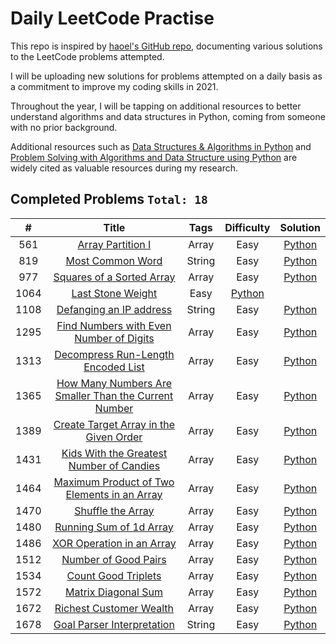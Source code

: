 # Daily LeetCode Practise
This repo is inspired by [haoel's GitHub repo](https://github.com/haoel/leetcode), documenting various solutions to the LeetCode problems attempted. 

I will be uploading new solutions for problems attempted on a daily basis as a commitment to improve my coding skills in 2021. 

Throughout the year, I will be tapping on additional resources to better understand algorithms and data structures in Python, coming from someone with no prior background. 

Additional resources such as [Data Structures & Algorithms in Python](https://www.amazon.sg/Structures-Algorithms-Python-Michael-Goodrich/dp/1118290275/ref=asc_df_1118290275/?tag=googleshoppin-22&linkCode=df0&hvadid=391842514726&hvpos=&hvnetw=g&hvrand=16136343179200638546&hvpone=&hvptwo=&hvqmt=&hvdev=c&hvdvcmdl=&hvlocint=&hvlocphy=9062510&hvtargid=pla-455408937022&psc=1) 
and [Problem Solving with Algorithms and Data Structure using Python](https://runestone.academy/runestone/books/published/pythonds/index.html)
are widely cited as valuable resources during my research. 

## Completed Problems `Total: 18`
|  #  | Title | Tags | Difficulty | Solution |
|:---:|:-----:|:----:|:----------:|:--------:|
|561|[Array Partition I](https://leetcode.com/problems/array-partition-i/)|Array|Easy|[Python](https://github.com/wtlow003/leetcode-daily/blob/main/arrays/array_partition_1.py)
|819|[Most Common Word](https://leetcode.com/problems/most-common-word)|String|Easy|[Python](https://github.com/wtlow003/leetcode-daily/blob/main/string/most_common_word.py)
|977|[Squares of a Sorted Array](https://leetcode.com/problems/squares-of-a-sorted-array/)|Array|Easy|[Python](https://github.com/wtlow003/leetcode-daily/blob/main/arrays/squared_sorted_array.py)
|1064|[Last Stone Weight](https://leetcode.com/problems/last-stone-weight/)|Easy|[Python](https://github.com/wtlow003/leetcode-daily/blob/main/greedy/last_stone_weight.py)
|1108|[Defanging an IP address](https://leetcode.com/problems/defanging-an-ip-address/)|String|Easy|[Python](https://github.com/wtlow003/leetcode-daily/blob/main/string/defanging_ip.py)
|1295|[Find Numbers with Even Number of Digits](https://leetcode.com/problems/find-numbers-with-even-number-of-digits/)|Array|Easy|[Python](https://github.com/wtlow003/leetcode-daily/blob/main/arrays/numbers_even_number.py)
|1313|[Decompress Run-Length Encoded List](https://leetcode.com/problems/decompress-run-length-encoded-list)|Array|Easy|[Python](https://github.com/wtlow003/leetcode-daily/blob/main/arrays/decompress_encoded_list.py)
|1365|[How Many Numbers Are Smaller Than the Current Number](https://leetcode.com/problems/how-many-numbers-are-smaller-than-the-current-number)|Array|Easy|[Python](https://github.com/wtlow003/leetcode-daily/blob/main/arrays/smaller_than_current.py)
|1389|[Create Target Array in the Given Order](https://leetcode.com/problems/create-target-array-in-the-given-order)|Array|Easy|[Python](https://github.com/wtlow003/leetcode-daily/blob/main/arrays/target_array_in_order.py)
|1431|[Kids With the Greatest Number of Candies](https://leetcode.com/problems/kids-with-the-greatest-number-of-candies)|Array|Easy|[Python](https://github.com/wtlow003/leetcode-daily/blob/main/arrays/kids_candies.py)
|1464|[Maximum Product of Two Elements in an Array](https://leetcode.com/problems/maximum-product-of-two-elements-in-an-array/)|Array|Easy|[Python](https://github.com/wtlow003/leetcode-daily/blob/main/arrays/max_prod_two_elements.py)
|1470|[Shuffle the Array](https://leetcode.com/problems/shuffle-the-array)|Array|Easy|[Python](https://github.com/wtlow003/leetcode-daily/blob/main/arrays/shuffle_array.py)
|1480|[Running Sum of 1d Array](https://leetcode.com/problems/running-sum-of-1d-array)|Array|Easy|[Python](https://github.com/wtlow003/leetcode-daily/blob/main/arrays/running_sum.py)
|1486|[XOR Operation in an Array](https://leetcode.com/problems/xor-operation-in-an-array/)|Array|Easy|[Python](https://github.com/wtlow003/leetcode-daily/blob/main/arrays/xor_operation.py)
|1512|[Number of Good Pairs](https://leetcode.com/problems/number-of-good-pairs)|Array|Easy|[Python](https://github.com/wtlow003/leetcode-daily/blob/main/arrays/num_good_pairs.py)
|1534|[Count Good Triplets](https://leetcode.com/problems/count-good-triplets/)|Array|Easy|[Python](https://github.com/wtlow003/leetcode-daily/blob/main/arrays/count_good_triplets.py)
|1572|[Matrix Diagonal Sum](https://leetcode.com/problems/matrix-diagonal-sum/)|Array|Easy|[Python](https://github.com/wtlow003/leetcode-daily/blob/main/arrays/matrix_diag_sum.py)
|1672|[Richest Customer Wealth](https://leetcode.com/problems/richest-customer-wealth)|Array|Easy|[Python](https://github.com/wtlow003/leetcode-daily/blob/main/arrays/richest_wealth.py)
|1678|[Goal Parser Interpretation](https://leetcode.com/problems/goal-parser-interpretation/)|String|Easy|[Python](https://github.com/wtlow003/leetcode-tdaily/blob/main/string/goal_parser.py)